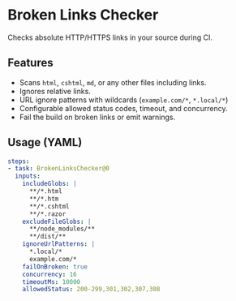 # Broken Links Checker

Checks absolute HTTP/HTTPS links in your source during CI.

## Features
- Scans `html`, `cshtml`, `md`, or any other files including links.
- Ignores relative links.
- URL ignore patterns with wildcards (`example.com/*`, `*.local/*`)
- Configurable allowed status codes, timeout, and concurrency.
- Fail the build on broken links or emit warnings.

## Usage (YAML)
```yaml
steps:
- task: BrokenLinksChecker@0
  inputs:
    includeGlobs: |
      **/*.html
      **/*.htm
      **/*.cshtml
      **/*.razor
    excludeFileGlobs: |
      **/node_modules/**
      **/dist/**
    ignoreUrlPatterns: |
      *.local/*
      example.com/*
    failOnBroken: true
    concurrency: 16
    timeoutMs: 10000
    allowedStatus: 200-299,301,302,307,308
```